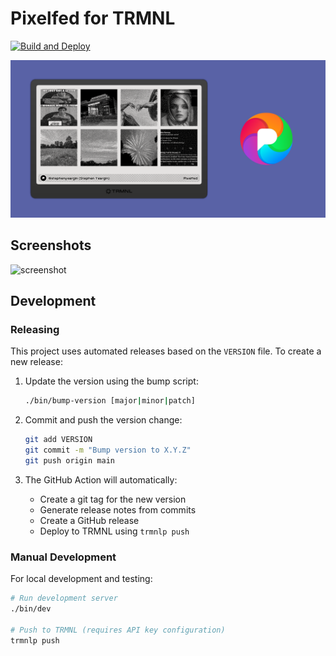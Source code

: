 # Pixelfed for TRMNL

[![Build and Deploy](https://github.com/stephenyeargin/trmnl-pixelfed/actions/workflows/build.yml/badge.svg)](https://github.com/stephenyeargin/trmnl-pixelfed/actions/workflows/build.yml)

![promo](assets/promo.png)

## Screenshots

![screenshot](assets/screenshot.png)

## Development

### Releasing

This project uses automated releases based on the `VERSION` file. To create a new release:

1. Update the version using the bump script:
   ```bash
   ./bin/bump-version [major|minor|patch]
   ```

2. Commit and push the version change:
   ```bash
   git add VERSION
   git commit -m "Bump version to X.Y.Z"
   git push origin main
   ```

3. The GitHub Action will automatically:
   - Create a git tag for the new version
   - Generate release notes from commits
   - Create a GitHub release
   - Deploy to TRMNL using `trmnlp push`

### Manual Development

For local development and testing:

```bash
# Run development server
./bin/dev

# Push to TRMNL (requires API key configuration)
trmnlp push
```
